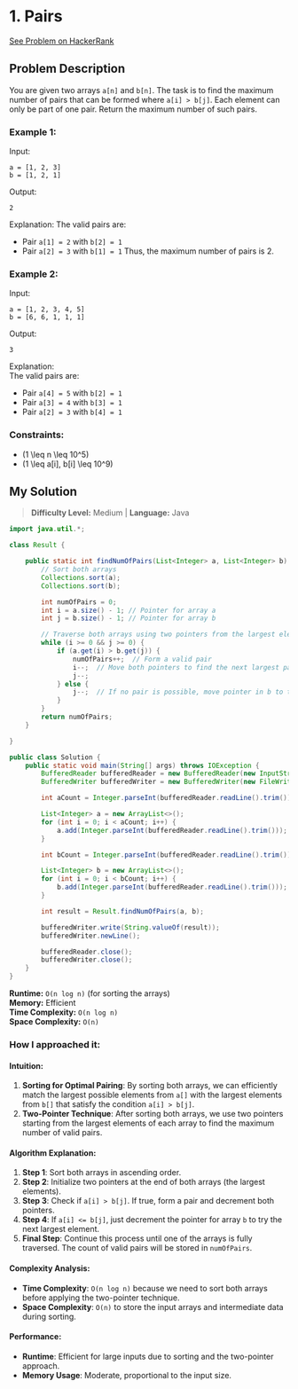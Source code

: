 # 1. Pairs
[See Problem on HackerRank](https://www.hackerrank.com)

## Problem Description

You are given two arrays `a[n]` and `b[n]`. The task is to find the maximum number of pairs that can be formed where `a[i] > b[j]`. Each element can only be part of one pair. Return the maximum number of such pairs.

### Example 1:
Input:  
```  
a = [1, 2, 3]  
b = [1, 2, 1]  
```
Output:  
```
2  
```
Explanation: The valid pairs are:
- Pair `a[1] = 2` with `b[2] = 1`
- Pair `a[2] = 3` with `b[1] = 1`
Thus, the maximum number of pairs is 2.

### Example 2:
Input:  
```  
a = [1, 2, 3, 4, 5]  
b = [6, 6, 1, 1, 1]  
```
Output:  
```
3  
```
Explanation:  
The valid pairs are:
- Pair `a[4] = 5` with `b[2] = 1`
- Pair `a[3] = 4` with `b[3] = 1`
- Pair `a[2] = 3` with `b[4] = 1`

### Constraints:
- \(1 \leq n \leq 10^5\)
- \(1 \leq a[i], b[i] \leq 10^9\)

## My Solution
> **Difficulty Level:** Medium | **Language:** Java

```java
import java.util.*;

class Result {

    public static int findNumOfPairs(List<Integer> a, List<Integer> b) {
        // Sort both arrays
        Collections.sort(a);
        Collections.sort(b);

        int numOfPairs = 0;
        int i = a.size() - 1; // Pointer for array a
        int j = b.size() - 1; // Pointer for array b

        // Traverse both arrays using two pointers from the largest elements
        while (i >= 0 && j >= 0) {
            if (a.get(i) > b.get(j)) {
                numOfPairs++;  // Form a valid pair
                i--;  // Move both pointers to find the next largest pair
                j--;
            } else {
                j--;  // If no pair is possible, move pointer in b to the next largest
            }
        }
        return numOfPairs;
    }

}

public class Solution {
    public static void main(String[] args) throws IOException {
        BufferedReader bufferedReader = new BufferedReader(new InputStreamReader(System.in));
        BufferedWriter bufferedWriter = new BufferedWriter(new FileWriter(System.getenv("OUTPUT_PATH")));

        int aCount = Integer.parseInt(bufferedReader.readLine().trim());

        List<Integer> a = new ArrayList<>();
        for (int i = 0; i < aCount; i++) {
            a.add(Integer.parseInt(bufferedReader.readLine().trim()));
        }

        int bCount = Integer.parseInt(bufferedReader.readLine().trim());

        List<Integer> b = new ArrayList<>();
        for (int i = 0; i < bCount; i++) {
            b.add(Integer.parseInt(bufferedReader.readLine().trim()));
        }

        int result = Result.findNumOfPairs(a, b);

        bufferedWriter.write(String.valueOf(result));
        bufferedWriter.newLine();

        bufferedReader.close();
        bufferedWriter.close();
    }
}
```

**Runtime:** `O(n log n)` (for sorting the arrays)  
**Memory:** Efficient  
**Time Complexity:** `O(n log n)`  
**Space Complexity:** `O(n)`

### How I approached it:
#### Intuition:
1. **Sorting for Optimal Pairing**: By sorting both arrays, we can efficiently match the largest possible elements from `a[]` with the largest elements from `b[]` that satisfy the condition `a[i] > b[j]`.
2. **Two-Pointer Technique**: After sorting both arrays, we use two pointers starting from the largest elements of each array to find the maximum number of valid pairs.

#### Algorithm Explanation:
1. **Step 1**: Sort both arrays in ascending order.
2. **Step 2**: Initialize two pointers at the end of both arrays (the largest elements).
3. **Step 3**: Check if `a[i] > b[j]`. If true, form a pair and decrement both pointers.
4. **Step 4**: If `a[i] <= b[j]`, just decrement the pointer for array `b` to try the next largest element.
5. **Final Step**: Continue this process until one of the arrays is fully traversed. The count of valid pairs will be stored in `numOfPairs`.

#### Complexity Analysis:
- **Time Complexity**: `O(n log n)` because we need to sort both arrays before applying the two-pointer technique.
- **Space Complexity**: `O(n)` to store the input arrays and intermediate data during sorting.

#### Performance:
- **Runtime**: Efficient for large inputs due to sorting and the two-pointer approach.
- **Memory Usage**: Moderate, proportional to the input size.

